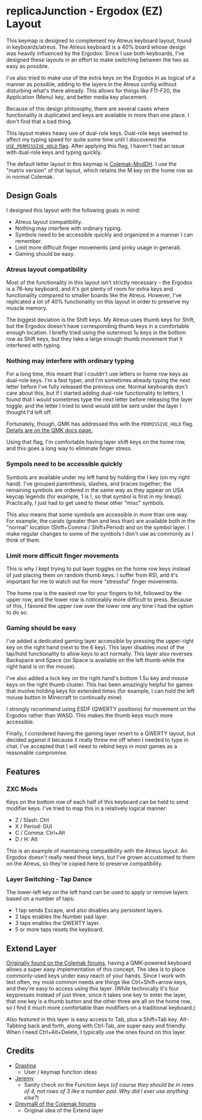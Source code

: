 # replicaJunction - Ergodox (EZ) Layout

This keymap is designed to complement my Atreus keyboard layout, found in keyboards/atreus. The Atreus keyboard is a 40% board whose design was heavily influenced by the Ergodox. Since I use both keyboards, I've designed these layouts in an effort to make switching between the two as easy as possible.

I've also tried to make use of the extra keys on the Ergodox in as logical of a manner as possible, adding to the layers in the Atreus config without disturbing what's there already. This allows for things like F11-F20, the Application (Menu) key, and better media key placement.

Because of this design philosophy, there are several cases where functionality is duplicated and keys are available in more than one place. I don't find that a bad thing.

This layout makes heavy use of dual-role keys. Dual-role keys seemed to affect my typing speed for quite some time until I discovered the [`USE_PERMISSIVE_HOLD` flag](https://docs.qmk.fm/features/advanced-keycodes#permissive-hold). After applying this flag, I haven't had an issue with dual-role keys and typing quickly.

The default letter layout in this keymap is [Colemak-ModDH](https://colemakmods.github.io/mod-dh/). I use the "matrix version" of that layout, which retains the M key on the home row as in normal Colemak.

## Design Goals

I designed this layout with the following goals in mind:

* Atreus layout compatibility.
* Nothing may interfere with ordinary typing.
* Symbols need to be accessible quickly and organized in a manner I can remember.
* Limit more difficult finger movements (and pinky usage in general).
* Gaming should be easy.

### Atreus layout compatibility

Most of the functionality in this layout isn't strictly necessary - the Ergodox is a 76-key keyboard, and it's got plenty of room for extra keys and functionality compared to smaller boards like the Atreus. However, I've replicated a lot of 40% functionality on this layout in order to preserve my muscle memory.

The biggest deviation is the Shift keys. My Atreus uses thumb keys for Shift, but the Ergodox doesn't have corresponding thumb keys in a comfortable enough location. I briefly tried using the outermost 1u keys in the bottom row as Shift keys, but they take a large enough thumb movement that it interfered with typing.

### Nothing may interfere with ordinary typing

For a long time, this meant that I couldn't use letters or home row keys as dual-role keys. I'm a fast typer, and I'm sometimes already typing the next letter before I've fully released the previous one. Normal keyboards don't care about this, but if I started adding dual-role functionality to letters, I found that I would sometimes type the next letter before releasing the layer toggle, and the letter I tried to send would still be sent under the layer I thought I'd left off.

Fortunately, though, QMK has addressed this with the `PERMISSIVE_HOLD` flag. [Details are on the QMK docs page.](https://docs.qmk.fm/#/feature_advanced_keycodes?id=permissive-hold)

Using that flag, I'm comfortable having layer shift keys on the home row, and this goes a long way to eliminate finger stress.

### Sympols need to be accessible quickly

Symbols are available under my left hand by holding the I key (on my right hand). I've grouped parenthesis, slashes, and braces together; the remaining symbols are ordered in the same way as they appear on USA keycap legends (for example, 1 is !, so that symbol is first in my lineup). Practically, I just had to get used to these other "misc" symbols.

This also means that some symbols are accessible in more than one way. For example, the carats (greater than and less than) are available both in the "normal" location (Shift+Comma / Shift+Period) and on the symbol layer. I make regular changes to some of the symbols I don't use as commonly as I think of them.

### Limit more difficult finger movements

This is why I kept trying to put layer toggles on the home row keys instead of just placing them on random thumb keys. I suffer from RSI, and it's important for me to watch out for more "stressful" finger movements.

The home row is the easiest row for your fingers to hit, followed by the upper row, and the lower row is noticeably more difficult to press. Because of this, I favored the upper row over the lower one any time I had the option to do so.

### Gaming should be easy

I've added a dedicated gaming layer accessible by pressing the upper-right key on the right hand (next to the 6 key). This layer disables most of the tap/hold functionality to allow keys to act normally. This layer also reverses Backspace and Space (so Space is available on the left thumb while the right hand is on the mouse).

I've also added a lock key on the right hand's bottom 1.5u key and mouse keys on the right thumb cluster. This has been amazingly helpful for games that involve holding keys for extended times (for example, I can hold the left mouse button in Minecraft to continually mine).

I strongly recommend using ESDF (QWERTY positions) for movement on the Ergodox rather than WASD. This makes the thumb keys much more accessible.

Finally, I considered having the gaming layer revert to a QWERTY layout, but decided against it because it really threw me off when I needed to type in chat. I've accepted that I will need to rebind keys in most games as a reasonable compromise.

## Features

### ZXC Mods

Keys on the bottom row of each half of this keyboard can be held to send modifier keys. I've tried to map this in a relatively logical manner:

* Z / Slash: Ctrl
* X / Period: GUI
* C / Comma: Ctrl+Alt
* D / H: Alt

This is an example of maintaining compatibility with the Atreus layout. An Ergodox doesn't really need these keys, but I've grown accustomed to them on the Atreus, so they're copied here to preserve compatibility.

### Layer Switching - Tap Dance

The lower-left key on the left hand can be used to apply or remove layers based on a number of taps:

* 1 tap sends Escape, and also disables any persistent layers.
* 2 taps enables the Number pad layer.
* 3 taps enables the QWERTY layer.
* 5 or more taps resets the keyboard.

## Extend Layer

[Originally found on the Colemak forums](https://forum.colemak.com/topic/2014-extend-extra-extreme/), having a QMK-powered keyboard allows a super easy implementation of this concept. The idea is to place commonly-used keys under easy reach of your hands. Since I work with text often, my most common needs are things like Ctrl+Shift+arrow keys, and they're easy to access using this layer. (While technically it's four keypresses instead of just three, since it takes one key to enter the layer, that one key is a thumb button and the other three are all on the home row, so I find it much more comfortable than modifiers on a traditional keyboard.)

Also featured in this layer is easy access to Tab, plus a Shift+Tab key. Alt-Tabbing back and forth, along with Ctrl-Tab, are super easy and friendly. When I need Ctrl+Alt+Delete, I typically use the ones found on this layer.

## Credits

* [Drashna](https://github.com/qmk/qmk_firmware/blob/master/users/drashna/readme.md)
  * User / keymap function ideas
* [Jeremy](https://github.com/qmk/qmk_firmware/blob/master/keyboards/atreus/keymaps/jeremy/readme.md)
  * Sanity check on the Function keys (_of course they should be in rows of 4, not rows of 3 like a number pad. Why did I ever use anything else?_)
* [DreymaR of the Colemak forums](https://forum.colemak.com/topic/2014-extend-extra-extreme/)
  * Original idea of the Extend layer
